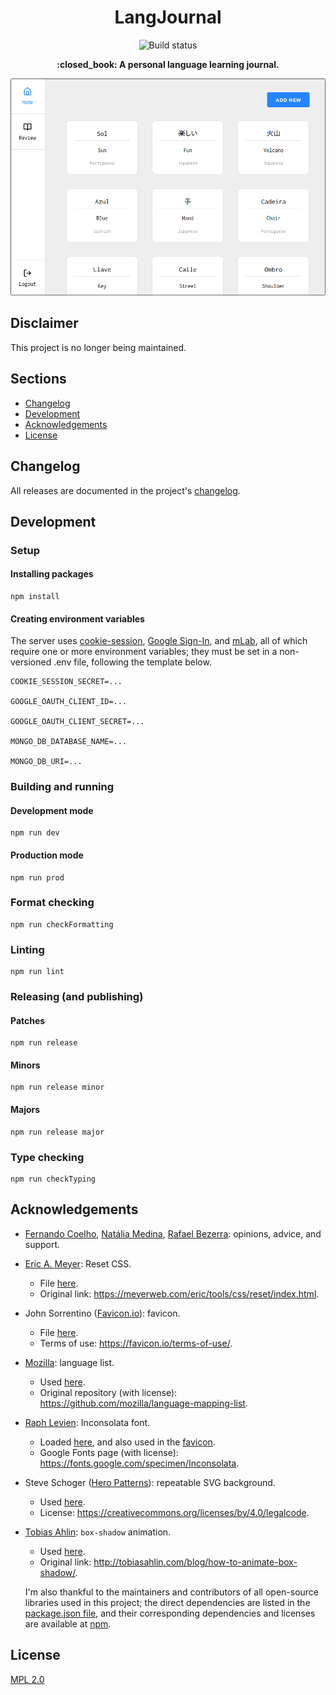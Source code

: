 <h1 align="center">
  LangJournal
</h1>

<p align="center">
  <img
    alt="Build status"
    src="https://img.shields.io/travis/alcar/langjournal/master"
  >
</p>

<p align="center">
  <b>
    :closed_book: A personal language learning journal.
  </b>
</p>

<p align="center">
  <img
    alt="Screenshot of the home page"
    src="./screenshots/home.png"
    width=600
  >
</p>

## Disclaimer

This project is no longer being maintained.

## Sections

- [Changelog](#changelog)
- [Development](#development)
- [Acknowledgements](#acknowledgements)
- [License](#license)

## Changelog

All releases are documented in the project's [changelog](/CHANGELOG.md).

## Development

### Setup

#### Installing packages

```
npm install
```

#### Creating environment variables

The server uses [cookie-session](https://github.com/expressjs/cookie-session), [Google Sign-In](https://developers.google.com/identity/sign-in/web), and [mLab](https://mlab.com/), all of which require one or more environment variables; they must be set in a non-versioned .env file, following the template below.

```
COOKIE_SESSION_SECRET=...

GOOGLE_OAUTH_CLIENT_ID=...

GOOGLE_OAUTH_CLIENT_SECRET=...

MONGO_DB_DATABASE_NAME=...

MONGO_DB_URI=...
```

### Building and running

#### Development mode

```
npm run dev
```

#### Production mode

```
npm run prod
```

### Format checking

```
npm run checkFormatting
```

### Linting

```
npm run lint
```

### Releasing (and publishing)

#### Patches

```
npm run release
```

#### Minors

```
npm run release minor
```

#### Majors

```
npm run release major
```

### Type checking

```
npm run checkTyping
```

## Acknowledgements

- [Fernando Coelho](https://github.com/omninando), [Natália Medina](https://github.com/ntmedina), [Rafael Bezerra](https://github.com/rnbez): opinions, advice, and support.

- [Eric A. Meyer](https://meyerweb.com/eric/): Reset CSS.

  - File [here](src/server/assets/reset.css).
  - Original link: https://meyerweb.com/eric/tools/css/reset/index.html.

- John Sorrentino ([Favicon.io](https://favicon.io/)): favicon.

  - File [here](src/server/assets/favicon.ico).
  - Terms of use: https://favicon.io/terms-of-use/.

- [Mozilla](https://github.com/mozilla): language list.

  - Used [here](src/consts/language.ts).
  - Original repository (with license): https://github.com/mozilla/language-mapping-list.

- [Raph Levien](https://levien.com/): Inconsolata font.

  - Loaded [here](src/server/assets/global.css), and also used in the [favicon](src/server/assets/favicon.ico).
  - Google Fonts page (with license): https://fonts.google.com/specimen/Inconsolata.

- Steve Schoger ([Hero Patterns](https://www.heropatterns.com/)): repeatable SVG background.

  - Used [here](src/client/components/LoginPage/styles.css).
  - License: https://creativecommons.org/licenses/by/4.0/legalcode.

- [Tobias Ahlin](http://tobiasahlin.com): `box-shadow` animation.

  - Used [here](src/client/components/EntryPreviewList/EntryPreview/Preview/styles.css).
  - Original link: http://tobiasahlin.com/blog/how-to-animate-box-shadow/.

  I'm also thankful to the maintainers and contributors of all open-source libraries used in this project; the direct dependencies are listed in the [package.json file](package.json), and their corresponding dependencies and licenses are available at [npm](https://www.npmjs.com/).

## License

[MPL 2.0](/LICENSE)
